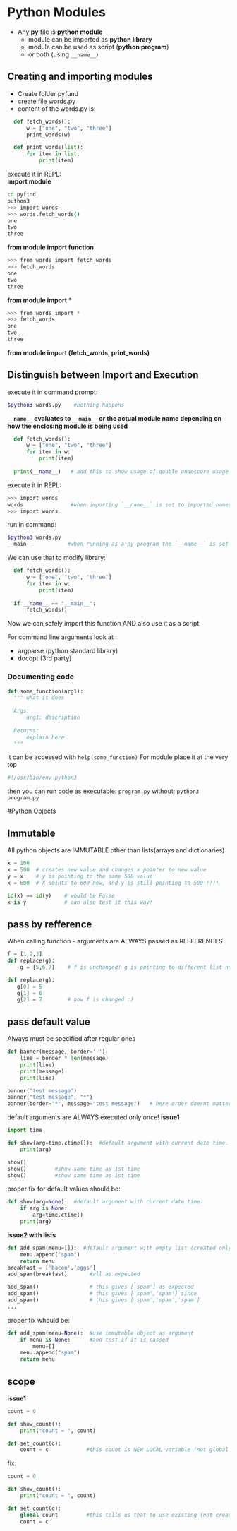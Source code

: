 
# Python Modules

* Any **py** file is **python module**
   * module can be imported as **python library**
   * module can be used as script (**python program**)
   * or both (using `__name__`)


## Creating and importing modules

* Create folder pyfund
* create file words.py
* content of the words.py is:      
```python
  def fetch_words():
      w = ["one", "two", "three"]
      print_words(w)

  def print_words(list):
      for item in list:
          print(item)
```
execute it in REPL:     
**import module**
```bash
cd pyfind
puthon3
>>> import words
>>> words.fetch_words()
one
two
three
```
**from module import function**
```bash
>>> from words import fetch_words
>>> fetch_words
one
two
three
```
__from module import *__
```bash
>>> from words import *
>>> fetch_words
one
two
three
```
**from module import (fetch_words, print_words)**

## Distinguish between Import and Execution

execute it in command prompt:
```bash
$python3 words.py    #nothing happens
```

**`__name__` evaluates to `__main__` or the actual module name depending on how the enclosing module is being used**

```python
  def fetch_words():
      w = ["one", "two", "three"]
      for item in w:
          print(item)
          
  print(__name__)   # add this to show usage of double undescore usage
```

execute it in REPL:
```bash
>>> import words
words               #when importing `__name__` is set to imported namespace only executed ONCE:
>>> import words
```
run in command:
```bash
$python3 words.py
__main__           #when running as a py program the `__name__` is set to `__main__`
```
We can use that to modify library:
```python
  def fetch_words():
      w = ["one", "two", "three"]
      for item in w:
          print(item)
          
  if __name__ == "__main__":
      fetch_words()
```
Now we can safely import this function AND also use it as a script

For command line arguments look at :
* argparse  (python standard library)
* docopt    (3rd party)
 
### Documenting code

```python
def some_function(arg1):
  """ what it does
  
  Args:
      arg1: description
      
  Returns:
      explain here
  """
```
it can be accessed with `help(some_function)`
For module place it at the very top

```python
#!/usr/bin/env python3
```
then you can run code as executable: `program.py` without: `python3 program.py`

#Python Objects

## Immutable
All python objects are IMMUTABLE other than lists(arrays and dictionaries)
```python
x = 100
x = 500  # creates new value and changes x pointer to new value
y = x    # y is pointing to the same 500 value
x = 600  # X points to 600 now, and y is still pointing to 500 !!!!

id(x) == id(y)    # would be False
x is y            # can also test it this way!
```

## pass by refference
When calling function - arguments are ALWAYS passed as REFFERENCES
```python
f = [1,2,3]
def replace(g):
    g = [5,6,7]    # f is unchanged! g is pointing to different list now.

def replace(g):
   g[0] = 5
   g[1] = 6
   g[2] = 7        # now f is changed :) 
```

## pass default value

Always must be specified after regular ones
```python
def banner(message, border='-'):
    line = border * len(message)
    print(line)
    print(message)
    print(line)

banner("test message")
banner("test message", "*")
banner(border="*", message="test message")   # here order doesnt matter
```

default arguments are ALWAYS executed only once!
**issue1**
```python
import time

def show(arg=time.ctime()):  #default argument with current date time.
    print(arg)

show()
show()         #show same time as 1st time
show()         #show same time as 1st time
```
proper fix for default values should be:
```python
def show(arg=None):  #default argument with current date time.
    if arg is None:
        arg=time.ctime()
    print(arg)
```

**issue2 with lists**
```python
def add_spam(menu=[]):  #default argument with empty list (created only once!)
    menu.append("spam")
    return menu
breakfast = ['bacon','eggs']
add_spam(breakfast)       #all as expected

add_spam()                # this gives ['spam'] as expected 
add_spam()                # this gives ['spam','spam'] since 
add_spam()                # this gives ['spam','spam','spam']
...
```
proper fix whould be:
```python
def add_spam(menu=None):  #use immutable object as argument
    if menu is None:      #and test if it is passed
        menu=[]
    menu.append("spam")
    return menu
```

## scope

**issue1**
```python
count = 0

def show_count():
    print("count = ", count)

def set_count(c):
    count = c            #this count is NEW LOCAL variable (not global one)
```
fix:
```python
count = 0

def show_count():
    print("count = ", count)

def set_count(c):
    global count         #this tells us that to use existing (not create new local count)
    count = c            
```
